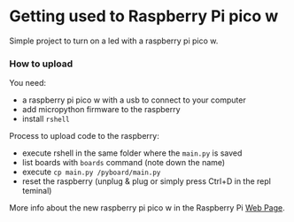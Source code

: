 # Getting used to Raspberry Pi pico w

Simple project to turn on a led with a raspberry pi pico w.

### How to upload

You need:
 - a raspberry pi pico w with a usb to connect to your computer
 - add micropython firmware to the raspberry
 - install `rshell`


Process to upload code to the raspberry:
 - execute rshell in the same folder where the `main.py` is saved
 - list boards with `boards` command (note down the name)
 - execute `cp main.py /pyboard/main.py`
 - reset the raspberry (unplug & plug or simply press Ctrl+D in the repl teminal)



More info about the new raspberry pi pico w in the Raspberry Pi [Web Page](https://www.raspberrypi.com/documentation/microcontrollers/raspberry-pi-pico.html).


